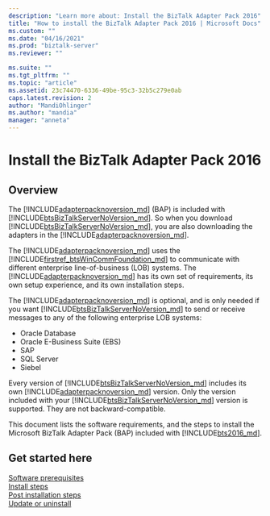 ```yaml
---
description: "Learn more about: Install the BizTalk Adapter Pack 2016"
title: "How to install the BizTalk Adapter Pack 2016 | Microsoft Docs"
ms.custom: ""
ms.date: "04/16/2021"
ms.prod: "biztalk-server"
ms.reviewer: ""

ms.suite: ""
ms.tgt_pltfrm: ""
ms.topic: "article"
ms.assetid: 23c74470-6336-49be-95c3-32b5c279e0ab
caps.latest.revision: 2
author: "MandiOhlinger"
ms.author: "mandia"
manager: "anneta"
---
```

# Install the BizTalk Adapter Pack 2016
## Overview

The [!INCLUDE[adapterpacknoversion_md](../includes/adapterpacknoversion-md.md)] (BAP) is included with [!INCLUDE[btsBizTalkServerNoVersion_md](../includes/btsbiztalkservernoversion-md.md)]. So when you download [!INCLUDE[btsBizTalkServerNoVersion_md](../includes/btsbiztalkservernoversion-md.md)], you are also downloading the adapters in the [!INCLUDE[adapterpacknoversion_md](../includes/adapterpacknoversion-md.md)]. 

The [!INCLUDE[adapterpacknoversion_md](../includes/adapterpacknoversion-md.md)] uses the [!INCLUDE[firstref_btsWinCommFoundation_md](../includes/firstref-btswincommfoundation-md.md)] to communicate with different enterprise line-of-business (LOB) systems. The [!INCLUDE[adapterpacknoversion_md](../includes/adapterpacknoversion-md.md)] has its own set of requirements, its own setup experience, and its own installation steps. 

The [!INCLUDE[adapterpacknoversion_md](../includes/adapterpacknoversion-md.md)] is optional, and is only needed if you want [!INCLUDE[btsBizTalkServerNoVersion_md](../includes/btsbiztalkservernoversion-md.md)] to send or receive messages to any of the following enterprise LOB systems: 

* Oracle Database
* Oracle E-Business Suite (EBS)
* SAP
* SQL Server
* Siebel

Every version of [!INCLUDE[btsBizTalkServerNoVersion_md](../includes/btsbiztalkservernoversion-md.md)] includes its own [!INCLUDE[adapterpacknoversion_md](../includes/adapterpacknoversion-md.md)] version. Only the version included with your [!INCLUDE[btsBizTalkServerNoVersion_md](../includes/btsbiztalkservernoversion-md.md)] version is supported. They are not backward-compatible.

This document lists the software requirements, and the steps to install the Microsoft BizTalk Adapter Pack (BAP) included with [!INCLUDE[bts2016_md](../includes/bts2016-md.md)]. 

## Get started here
[Software prerequisites](../adapters-and-accelerators/software-prerequisites-for-biztalk-adapter-pack-2016.md)  
[Install steps](../adapters-and-accelerators/installing-the-biztalk-adapter-pack-2016.md)  
[Post installation steps](../adapters-and-accelerators/post-installation-steps-for-biztalk-adapter-pack-2016.md)  
[Update or uninstall](../adapters-and-accelerators/update-or-uninstall-the-biztalk-adapter-pack-2016.md)
